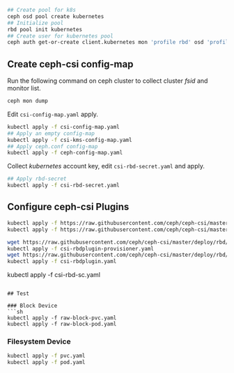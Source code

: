 
```sh
## Create pool for k8s
ceph osd pool create kubernetes
## Initialize pool
rbd pool init kubernetes
## Create user for kubernetes pool
ceph auth get-or-create client.kubernetes mon 'profile rbd' osd 'profile rbd pool=kubernetes' mgr 'profile rbd pool=kubernetes'
```

## Create ceph-csi config-map

Run the following command on ceph cluster to collect cluster *fsid* and monitor list.

```sh
ceph mon dump
```

Edit `csi-config-map.yaml` apply.

```sh
kubectl apply -f csi-config-map.yaml
## Apply an empty config-map
kubectl apply -f csi-kms-config-map.yaml
## Apply ceph.conf config-map
kubectl apply -f ceph-config-map.yaml
```

Collect *kubernetes* account key, edit `csi-rbd-secret.yaml` and apply.

```sh
## Apply rbd-secret
kubectl apply -f csi-rbd-secret.yaml
```

## Configure ceph-csi Plugins

```sh
kubectl apply -f https://raw.githubusercontent.com/ceph/ceph-csi/master/deploy/rbd/kubernetes/csi-provisioner-rbac.yaml
kubectl apply -f https://raw.githubusercontent.com/ceph/ceph-csi/master/deploy/rbd/kubernetes/csi-nodeplugin-rbac.yaml
```

```sh
wget https://raw.githubusercontent.com/ceph/ceph-csi/master/deploy/rbd/kubernetes/csi-rbdplugin-provisioner.yaml
kubectl apply -f csi-rbdplugin-provisioner.yaml
wget https://raw.githubusercontent.com/ceph/ceph-csi/master/deploy/rbd/kubernetes/csi-rbdplugin.yaml
kubectl apply -f csi-rbdplugin.yaml
```

kubectl apply -f csi-rbd-sc.yaml
```

## Test

### Block Device
```sh
kubectl apply -f raw-block-pvc.yaml
kubectl apply -f raw-block-pod.yaml
```

### Filesystem Device
```sh
kubectl apply -f pvc.yaml
kubectl apply -f pod.yaml
```
